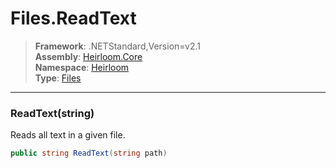 # Files.ReadText

> **Framework**: .NETStandard,Version=v2.1  
> **Assembly**: [Heirloom.Core][0]  
> **Namespace**: [Heirloom][0]  
> **Type**: [Files][1]  

--------------------------------------------------------------------------------

### ReadText(string)

Reads all text in a given file.

```cs
public string ReadText(string path)
```

[0]: ../Heirloom.Core.md
[1]: Heirloom.Files.md

